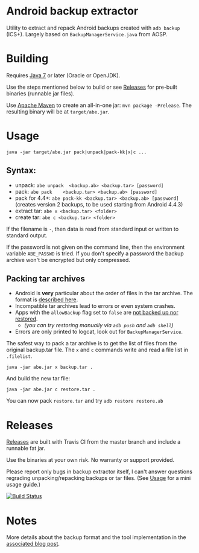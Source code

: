Android backup extractor
========================

Utility to extract and repack Android backups created with ```adb backup``` (ICS+). 
Largely based on ```BackupManagerService.java``` from AOSP. 

# Building

Requires [Java 7](https://jdk.java.net/) or later (Oracle or OpenJDK).

Use the steps mentioned below to build or see [Releases](#releases) for pre-built binaries (runnable jar files).

Use [Apache Maven](https://maven.apache.org/download.html) to create an all-in-one jar:
```mvn package -Prelease```. The resulting binary will be at `target/abe.jar`.

# Usage

```java -jar target/abe.jar pack|unpack|pack-kk|x|c ...```

## Syntax: 
* unpack:       ```abe unpack  <backup.ab> <backup.tar> [password]```
* pack:         ```abe pack    <backup.tar> <backup.ab> [password]```
* pack for 4.4+: ```abe pack-kk <backup.tar> <backup.ab> [password]```
  (creates version 2 backups, to be used starting from Android 4.4.3)
* extract tar:  ```abe x <backup.tar> <folder>```
* create tar:   ```abe c <backup.tar> <folder>```

If the filename is `-`, then data is read from standard input or written to
standard output.

If the password is not given on the command line, then the environment variable
`ABE_PASSWD` is tried. If you don't specify a password the backup archive won't
be encrypted but only compressed. 

## Packing tar archives

- Android is **very** particular about the order of files in the tar archive. The format is [described here](https://android.googlesource.com/platform/frameworks/base/+/4a627c71ff53a4fca1f961f4b1dcc0461df18a06).
- Incompatible tar archives lead to errors or even system crashes.
- Apps with the `allowBackup` flag set to `false` are [not backed up nor restored](https://android.googlesource.com/platform/frameworks/base/+/a858cb075d0c87e2965d401656ff2d5bc16406da).
  - *(you can try restoring manually via `adb push` and `adb shell`)*
- Errors are only printed to logcat, look out for `BackupManagerService`.

The safest way to pack a tar archive is to get the list of files from the original backup.tar file.
The `x` and `c` commands write and read a file list in `.filelist`.

```shell
java -jar abe.jar x backup.tar .
```

And build the new tar file:
```shell
java -jar abe.jar c restore.tar .
```

You can now pack `restore.tar` and try `adb restore restore.ab`

# Releases

[Releases](https://github.com/nelenkov/android-backup-extractor/releases/latest) are built with Travis CI from the master branch and include a runnable fat jar.

Use the binaries at your own risk. No warranty or support provided.

Please report only bugs in backup extractor itself, I can't answer questions regrading unpacking/repacking backups or tar files.
(See [Usage](#usage) for a mini usage guide.)

[![Build Status](https://travis-ci.org/nelenkov/android-backup-extractor.svg?branch=master)](https://travis-ci.org/nelenkov/android-backup-extractor)

# Notes

More details about the backup format and the tool implementation in the [associated blog post](https://nelenkov.blogspot.de/2012/06/unpacking-android-backups.html).

